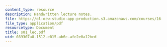 ```yaml
---
content_type: resource
description: Handwritten lecture notes.
file: https://ol-ocw-studio-app-production.s3.amazonaws.com/courses/16-01-unified-engineering-i-ii-iii-iv-fall-2005-spring-2006/089307a81512e015ab6cafe2e0a12bcd_s01_lec.pdf
file_type: application/pdf
resourcetype: Document
title: s01_lec.pdf
uid: 089307a8-1512-e015-ab6c-afe2e0a12bcd
---
```

